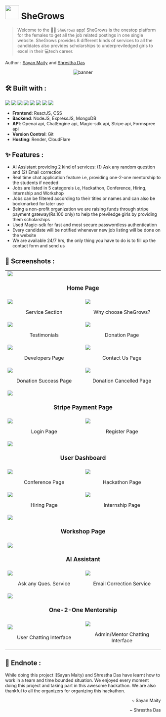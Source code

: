 # <img src = "https://media4.giphy.com/media/CPXvBvjTzHaAS9qrTJ/giphy.gif?cid=790b761186c18361014bef2987737ede406c683bac3bd403&rid=giphy.gif&ct=s" width="45"> SheGrows
 
>Welcome to the 🙋‍♀️ ``` SheGrows ``` app! SheGrows is the onestop platform for the females to get all the  job related postings in one single website. SheGrows provides 8 different kinds of services to all the candidates also provides scholarships to underpreviledged girls to excel in their 💻tech career.

Author : [Sayan Maity](sayancr777@gmail.com) and [Shrestha Das](https://github.com/shresthadas)
 
 <p align="center">
  <img src="https://github.com/Sayan-Maity/SheWork/blob/main/client/src/assets/preview/banner.png" alt="banner">
</p>
 
## 🛠️ Built with :
<img src="https://img.shields.io/badge/react%20-%23333.svg?&style=for-the-badge&logo=react&logoColor=%2361DAFB"/> <img src="https://img.shields.io/badge/css3%20-%231572B6.svg?&style=for-the-badge&logo=css3&logoColor=white"/> <img src="https://img.shields.io/badge/stripe%20-%23008CDD.svg?&style=for-the-badge&logo=stripe&logoColor=white"/> <img src="https://img.shields.io/badge/nodedotjs%20-%23339933.svg?&style=for-the-badge&logo=nodedotjs&logoColor=white"/> <img src="https://img.shields.io/badge/express%20-%23000000.svg?&style=for-the-badge&logo=express&logoColor=white"/> <img src="https://img.shields.io/badge/mongodb%20-%2347A248.svg?&style=for-the-badge&logo=mongodb&logoColor=white"/> <img src="https://img.shields.io/badge/cloudflare%20-%23F38020.svg?&style=for-the-badge&logo=cloudflare&logoColor=white"/> <img src="https://img.shields.io/badge/render%20-%2346E3B7.svg?&style=for-the-badge&logo=render&logoColor=white"/> 


- **Frontend**: ReactJS, CSS
- **Backend**: NodeJS, ExpressJS, MongoDB
- **API**: Openai api, ChatEngine api, Magic-sdk api, Stripe api, Formspree api
- **Version Control**: Git
- **Hosting**: Render, CloudFlare
 
 ## ✨ Features :
 - AI Assistant providing 2 kind of services: (1) Ask any random question and (2) Email correction
 - Real time chat application feature i.e, providing one-2-one mentorship to the students if needed
 - Jobs are listed in 5 categoreis i.e, Hackathon, Conference, Hiring, Internship and Workshop
 - Jobs can be filtered according to their titles or names and can also be bookmarked for later use
 - Being a non-profit organization we are raising funds through stripe payment gateway(Rs.100 only) to help the previledge girls by providing them scholarships
 - Used Magic-sdk for fast and most secure passwordless authentication
 - Every candidate will be notified whenever new job listing will be done on the website
 - We are available 24/7 hrs, the only thing you have to do is to fill up the contact form and send us
 
 ## 📸 Screenshots :
<table>
    <tr>
        <td colspan="2">
            <img src="https://github.com/Sayan-Maity/SheWork/blob/main/client/src/assets/preview/preview1.jpg"></img>
            <br />
            <h3 align="center">Home Page</h3>
        </td>
    </tr>
    <tr>
        <td width="50%">
            <img src="https://github.com/Sayan-Maity/SheWork/blob/main/client/src/assets/preview/preview2.jpg"></img>
            <br />
            <p align="center">Service Section</p>
        </td>
        <td width="50%">
            <img src="https://github.com/Sayan-Maity/SheWork/blob/main/client/src/assets/preview/preview3.jpg"></img>
            <br />
            <p align="center">Why choose SheGrows?</p>
        </td>
    </tr>
    <tr>
        <td width="50%">
            <img src="https://github.com/Sayan-Maity/SheWork/blob/main/client/src/assets/preview/preview4.jpg"></img>
            <br />
            <p align="center">Testimonials</p>
        </td>
        <td width="50%">
            <img src="https://github.com/Sayan-Maity/SheWork/blob/main/client/src/assets/preview/preview5.jpg"></img>
            <br />
            <p align="center">Donation Page</p>
        </td>
    </tr>
    <tr>
        <td width="50%">
            <img src="https://github.com/Sayan-Maity/SheWork/blob/main/client/src/assets/preview/preview6.jpg"></img>
            <br />
            <p align="center">Developers Page</p></td>
        <td width="50%">
            <img src="https://github.com/Sayan-Maity/SheWork/blob/main/client/src/assets/preview/preview7.jpg"></img>
            <br />
            <p align="center">Contact Us Page</p></td>
    </tr>
    <tr>
        <td width="50%">
            <img src="https://github.com/Sayan-Maity/SheWork/blob/main/client/src/assets/preview/preview8.jpg"></img>
            <br />
            <p align="center">Donation Success Page</p></td>
        <td width="50%">
            <img src="https://github.com/Sayan-Maity/SheWork/blob/main/client/src/assets/preview/preview9.jpg"></img>
            <br />
            <p align="center">Donation Cancelled Page</p></td>
    </tr>
    <tr>
        <td colspan="2">
            <img src="https://github.com/Sayan-Maity/SheWork/blob/main/client/src/assets/preview/preview10.jpg"></img>
            <br />
            <h3 align="center">Stripe Payment Page</h3>
        </td>
    </tr>
    <tr>
        <td width="50%">
            <img src="https://github.com/Sayan-Maity/SheWork/blob/main/client/src/assets/preview/preview11.jpg"></img>
            <br />
            <p align="center">Login Page</p></td>
        <td width="50%">
            <img src="https://github.com/Sayan-Maity/SheWork/blob/main/client/src/assets/preview/preview12.jpeg"></img>
            <br />
            <p align="center">Register Page</p></td>
    </tr>
    <tr>
        <td colspan="2">
            <img src="https://github.com/Sayan-Maity/SheWork/blob/main/client/src/assets/preview/preview13.jpg"></img>
            <br />
            <h3 align="center">User Dashboard</h3>
        </td>
    </tr>
    <tr>
        <td width="50%">
            <img src="https://github.com/Sayan-Maity/SheWork/blob/main/client/src/assets/preview/preview14.jpg"></img>
            <br />
            <p align="center">Conference Page</p></td>
        <td width="50%">
            <img src="https://github.com/Sayan-Maity/SheWork/blob/main/client/src/assets/preview/preview15.jpg"></img>
            <br />
            <p align="center">Hackathon Page</p></td>
    </tr>
    <tr>
        <td width="50%">
            <img src="https://github.com/Sayan-Maity/SheWork/blob/main/client/src/assets/preview/preview16.jpg"></img>
            <br />
            <p align="center">Hiring Page</p></td>
        <td width="50%">
            <img src="https://github.com/Sayan-Maity/SheWork/blob/main/client/src/assets/preview/preview17.jpg"></img>
            <br />
            <p align="center">Internship Page</p></td>
    </tr>
    <tr>
        <td colspan="2">
            <img src="https://github.com/Sayan-Maity/SheWork/blob/main/client/src/assets/preview/preview18.jpg"></img>
            <br />
            <h3 align="center">Workshop Page</h3>
        </td>
    </tr>
    <tr>
        <td colspan="2">
            <img src="https://github.com/Sayan-Maity/SheWork/blob/main/client/src/assets/preview/preview19.jpg"></img>
            <br />
            <h3 align="center">AI Assistant</h3>
        </td>
    </tr>
    <tr>
        <td width="50%">
            <img src="https://github.com/Sayan-Maity/SheWork/blob/main/client/src/assets/preview/preview20.jpg"></img>
            <br />
            <p align="center">Ask any Ques. Service</p></td>
        <td width="50%">
            <img src="https://github.com/Sayan-Maity/SheWork/blob/main/client/src/assets/preview/preview21.jpg"></img>
            <br />
            <p align="center">Email Correction Service</p></td>
    </tr>
    <tr>
        <td colspan="2">
            <img src="https://github.com/Sayan-Maity/SheWork/blob/main/client/src/assets/preview/preview22.jpg"></img>
            <br />
            <h3 align="center">One-2-One Mentorship</h3>
        </td>
    </tr>
    <tr>
        <td width="50%">
            <img src="https://github.com/Sayan-Maity/SheWork/blob/main/client/src/assets/preview/preview23.jpg"></img>
            <br />
            <p align="center">User Chatting Interface</p></td>
        <td width="50%">
            <img src="https://github.com/Sayan-Maity/SheWork/blob/main/client/src/assets/preview/preview24.jpg"></img>
            <br />
            <p align="center">Admin/Mentor Chatting Interface</p></td>
    </tr>
    
    
</table>
 
 ## 📝 Endnote :
 While doing this project I(Sayan Maity) and Shrestha Das have learnt how to work in a team and time bounded situation. We enjoyed every moment doing this project and taking part in this awesome hackathon. We are also thankful to all the organizers for organizing this hackathon.
 
 <p align="right">~ Sayan Maity</p>
 <p align="right">~ Shrestha Das</p>
 






